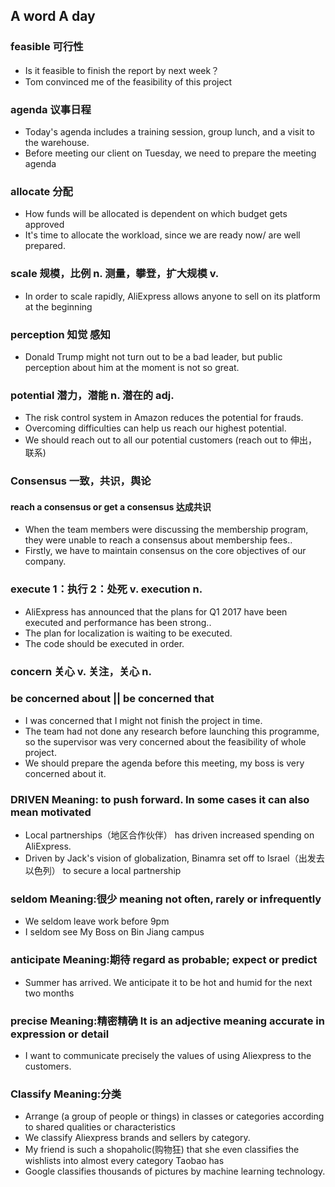 A word A day 
--
### feasible 可行性
- Is it feasible to finish the report by next week？
- Tom convinced me of the feasibility of this project


### agenda 议事日程
- Today's agenda includes a training session, group lunch, and a visit to the warehouse. 
- Before meeting our client on Tuesday, we need to prepare the meeting agenda

### allocate 分配
- How funds will be allocated is dependent on which budget gets approved
- It's time to allocate the workload, since we are ready now/ are well prepared.

### scale 规模，比例 n. 测量，攀登，扩大规模 v.
- In order to scale rapidly, AliExpress allows anyone to sell on its platform at the beginning


### perception 知觉 感知
- Donald Trump might not turn out to be a bad leader, but public perception about him at the moment is not so great. 

### potential 潜力，潜能 n. 潜在的 adj.
- The risk control system in Amazon reduces the potential for frauds. 
- Overcoming difficulties can help us reach our highest potential.
- We should reach out to all our potential customers (reach out to 伸出，联系)

### Consensus 一致，共识，舆论
#### reach a consensus or get a consensus 达成共识
- When the team members were discussing the membership program, they were unable to reach a consensus about membership fees.. 
- Firstly, we have to maintain consensus on the core objectives of  our company.

### execute 1：执行 2：处死 v. execution n. 
- AliExpress has announced that the plans for Q1 2017 have been executed and performance has been strong.. 
- The plan for localization is waiting to be executed.
- The code should be executed in order.

### concern 关心 v. 关注，关心 n. 
### be concerned about || be concerned that
- I was concerned that I might not finish the project in time.
- The team had not done any research before launching this programme, so the supervisor was very concerned about the feasibility of whole project.
- We should prepare the agenda before this meeting, my boss is very concerned about it.

### DRIVEN Meaning: to push forward. In some cases it can also mean motivated
- Local partnerships（地区合作伙伴） has driven increased spending on AliExpress. 
- Driven by Jack's vision of globalization, Binamra set off to Israel（出发去以色列） to secure a local partnership

### seldom Meaning:很少 meaning not often, rarely or infrequently
- We seldom leave work before 9pm
- I seldom see My Boss on Bin Jiang campus

### anticipate Meaning:期待 regard as probable; expect or predict
- Summer has arrived. We anticipate it to be hot and humid for the next two months

### precise Meaning:精密精确  It is an adjective meaning accurate in expression or detail
- I want to communicate precisely the values of using Aliexpress to the customers.

### Classify Meaning:分类  
- Arrange (a group of people or things) in classes or categories according to shared qualities or characteristics
- We classify Aliexpress brands and sellers by category.
- My friend is such a shopaholic(购物狂) that she even classifies the wishlists into almost every category Taobao has
- Google classifies thousands of pictures by machine learning technology.
